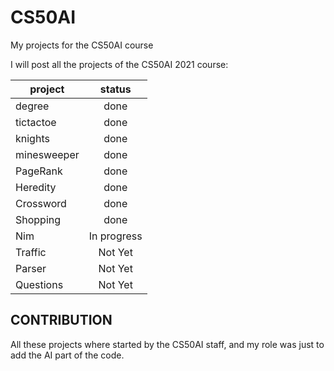 # CS50AI
My projects for the CS50AI course

I will post all the projects of the CS50AI 2021 course:

| project        | status    |           
| ------------- |:-------------:|
| degree      | done   |
| tictactoe      | done|
| knights | done |
| minesweeper | done |
| PageRank | done |
| Heredity | done |
| Crossword | done |
| Shopping | done |
| Nim | In progress |
| Traffic | Not Yet |
| Parser | Not Yet |
| Questions | Not Yet |

## CONTRIBUTION
All these projects where started by the CS50AI staff, and my role was just to add the AI part of the code.
